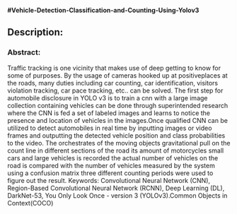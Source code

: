 **#Vehicle-Detection-Classification-and-Counting-Using-Yolov3**

## Description:
### Abstract:
Traffic tracking is one vicinity that makes use of deep getting to know for some of purposes. By the usage of cameras hooked up at positiveplaces at the roads, many duties including car counting, car identification, visitors violation tracking, car pace tracking, etc.. can be solved. The first step for automobile disclosure in YOLO v3 is to train a cnn with a large image collection containing vehicles can be done through superintended research where the CNN is fed a set of labeled images and learns to notice the presence and location of vehicles in the images.Once qualified CNN can be utilized to detect automobiles in real time by inputting images or video frames and outputting the detected vehicle position and class probabilities to the video. The orchestrates of the moving objects gravitational pull on the count line in different sections of the road its amount of motorcycles small cars and large vehicles is recorded the actual number of vehicles on the road is compared with the number of vehicles measured by the system using a confusion matrix three different counting periods were used to figure out the result.
Keywords: Convolutional Neural Network (CNN), Region-Based Convolutional Neural Network (RCNN), Deep Learning (DL), DarkNet-53, You Only Look Once - version 3 (YOLOv3).Common Objects in Context(COCO)


